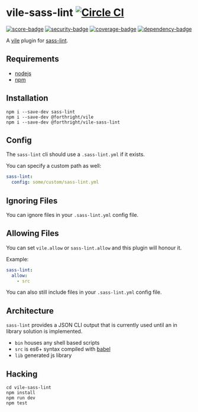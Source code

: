 # vile-sass-lint [![Circle CI](https://circleci.com/gh/forthright/vile-sass-lint.svg?style=svg&circle-token=00d3226575f038a2187cfab343423bd9fd3804ec)](https://circleci.com/gh/forthright/vile-sass-lint)

[![score-badge](https://vile.io/brentlintner/vile-sass-lint/badges/score?token=uFywUmzZfbg6UboLzn6R)](https://vile.io/brentlintner/vile-sass-lint) [![security-badge](https://vile.io/brentlintner/vile-sass-lint/badges/security?token=uFywUmzZfbg6UboLzn6R)](https://vile.io/brentlintner/vile-sass-lint) [![coverage-badge](https://vile.io/brentlintner/vile-sass-lint/badges/coverage?token=uFywUmzZfbg6UboLzn6R)](https://vile.io/brentlintner/vile-sass-lint) [![dependency-badge](https://vile.io/brentlintner/vile-sass-lint/badges/dependency?token=uFywUmzZfbg6UboLzn6R)](https://vile.io/brentlintner/vile-sass-lint)

A [vile](https://vile.io) plugin for [sass-lint](https://github.com/sasstools/sass-lint).

## Requirements

- [nodejs](http://nodejs.org)
- [npm](http://npmjs.org)

## Installation

    npm i --save-dev sass-lint
    npm i --save-dev @forthright/vile
    npm i --save-dev @forthright/vile-sass-lint

## Config

The `sass-lint` cli should use a  `.sass-lint.yml` if it exists.

You can specify a custom path as well:

```yml
sass-lint:
  config: some/custom/sass-lint.yml
```

## Ignoring Files

You can ignore files in your `.sass-lint.yml` config file.

## Allowing Files

You can set `vile.allow` or `sass-lint.allow` and this plugin will honour it.

Example:

```yaml
sass-lint:
  allow:
    - src
```

You can also still include files in your `.sass-lint.yml` config file.

## Architecture

`sass-lint` provides a JSON CLI output that is currently used until an
in library solution is implemented.

- `bin` houses any shell based scripts
- `src` is es6+ syntax compiled with [babel](https://babeljs.io)
- `lib` generated js library

## Hacking

    cd vile-sass-lint
    npm install
    npm run dev
    npm test
